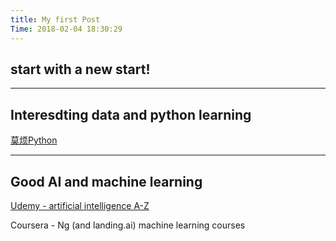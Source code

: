 ```yaml
---
title: My first Post
Time: 2018-02-04 18:30:29
---
```


## start with a new start!

---
## Interesdting data and python learning

[莫烦Python](https://morvanzhou.github.io/)


---
## Good AI and machine learning 

[Udemy - artificial intelligence A-Z](https://www.udemy.com/home/my-courses/learning/)

Coursera - Ng (and landing.ai) machine learning courses
